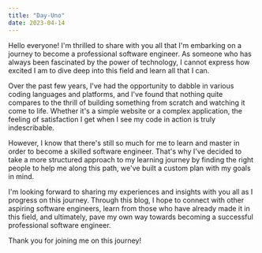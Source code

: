 ```yaml
---
title: "Day-Uno"
date: 2023-04-14
---
```


Hello everyone! I'm thrilled to share with you all that I'm embarking on a journey to become a professional software engineer. As someone who has always been fascinated by the power of technology, I cannot express how excited I am to dive deep into this field and learn all that I can.

Over the past few years, I've had the opportunity to dabble in various coding languages and platforms, and I've found that nothing quite compares to the thrill of building something from scratch and watching it come to life. Whether it's a simple website or a complex application, the feeling of satisfaction I get when I see my code in action is truly indescribable.

However, I know that there's still so much for me to learn and master in order to become a skilled software engineer. That's why I've decided to take a more structured approach to my learning journey by finding the right people to help me along this path, we've built a custom plan with my goals in mind.

I'm looking forward to sharing my experiences and insights with you all as I progress on this journey. Through this blog, I hope to connect with other aspiring software engineers, learn from those who have already made it in this field, and ultimately, pave my own way towards becoming a successful professional software engineer.

Thank you for joining me on this journey!
